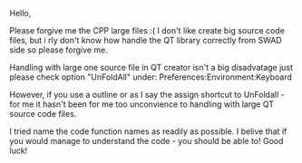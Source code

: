
Hello,

Please forgive me the CPP large files :(
I don't like create big source code files, but i rly don't know how handle the QT library correctly from SWAD side so please forgive me.

Handling with large one source file in QT creator isn't a big disadvatage just please check option "UnFoldAll" under: Preferences:Environment:Keyboard

However, if you use a outline or as I say the assign shortcut to UnFoldall - for me it hasn't been for me too unconvience to handling with large QT source code files. 

I tried name the code function names as readily as possible. I belive that if you would manage to understand the code - you should be able to! Good luck!